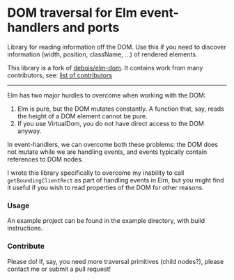 # DOM traversal for Elm event-handlers and ports

Library for reading information off the DOM. Use this if you need to
discover information (width, position, className, ...) of rendered elements.

This library is a fork of [debois/elm-dom](https://github.com/debois/elm-dom). It contains work from many contributors, see: [list of contributors](https://github.com/K-Adam/elm-dom)

---

Elm has two major hurdles to overcome when working with the DOM:

 1. Elm is pure, but the DOM mutates constantly. A function that,
 say, reads the height of a DOM element cannot be pure.
 2. If you use VirtualDom, you do not have direct access to the DOM
 anyway.

In event-handlers, we can overcome both these problems: the DOM does not
mutate while we are handling events, and events typically contain references
to DOM nodes.

I wrote this library specifically to overcome my inability to call
`getBoundingClientRect` as part of handling events in Elm, but you
might find it useful if you wish to read properties of the DOM for
other reasons.

### Usage

An example project can be found in the example directory, with build instructions.

### Contribute

Please do! If, say, you need more traversal primitives (child nodes?), please
contact me or submit a pull request!
